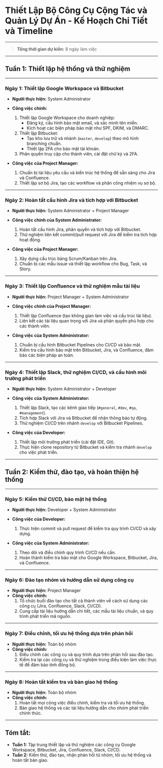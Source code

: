 # Thiết Lập Bộ Công Cụ Cộng Tác và Quản Lý Dự Án - Kế Hoạch Chi Tiết và Timeline

---

> **Tổng thời gian dự kiến:** 8 ngày làm việc

---

## Tuần 1: Thiết lập hệ thống và thử nghiệm

---

### Ngày 1: Thiết lập Google Workspace và Bitbucket

- **Người thực hiện:** System Administrator
- **Công việc chính:**
  1. Thiết lập Google Workspace cho doanh nghiệp:
      - Đăng ký, cấu hình bảo mật email, và xác minh tên miền.
      - Kích hoạt các biện pháp bảo mật như SPF, DKIM, và DMARC.
  2. Thiết lập Bitbucket:
      - Tạo kho lưu trữ và nhánh (`master`, `develop`) theo mô hình branching chuẩn.
      - Thiết lập 2FA cho bảo mật tài khoản.
  3. Phân quyền truy cập cho thành viên, cài đặt chữ ký và 2FA.

- **Công việc của Project Manager:**
  1. Chuẩn bị tài liệu yêu cầu và kiến trúc hệ thống để sẵn sàng cho Jira và Confluence.
  2. Thiết lập sơ bộ Jira, tạo các workflow và phân công nhiệm vụ sơ bộ.

---

### Ngày 2: Hoàn tất cấu hình Jira và tích hợp với Bitbucket

- **Người thực hiện:** System Administrator + Project Manager
- **Công việc chính của System Administrator:**
  1. Hoàn tất cấu hình Jira, phân quyền và tích hợp với Bitbucket.
  2. Thử nghiệm liên kết commit/pull request với Jira để kiểm tra tích hợp hoạt động.

- **Công việc của Project Manager:**
  1. Xây dựng cấu trúc bảng Scrum/Kanban trên Jira.
  2. Chuẩn bị các mẫu issue và thiết lập workflow cho Bug, Task, và Story.

---

### Ngày 3: Thiết lập Confluence và thử nghiệm mẫu tài liệu

- **Người thực hiện:** Project Manager + System Administrator
- **Công việc chính của Project Manager:**
  1. Thiết lập Confluence (tạo không gian làm việc và cấu trúc tài liệu).
  2. Liên kết các tài liệu quan trọng với Jira và phân quyền phù hợp cho các thành viên.

- **Công việc của System Administrator:**
  1. Chuẩn bị cấu hình Bitbucket Pipelines cho CI/CD và bảo mật.
  2. Kiểm tra cấu hình bảo mật trên Bitbucket, Jira, và Confluence, đảm bảo các biện pháp an toàn.

---

### Ngày 4: Thiết lập Slack, thử nghiệm CI/CD, và cấu hình môi trường phát triển

- **Người thực hiện:** System Administrator + Developer
- **Công việc của System Administrator:**
  1. Thiết lập Slack, tạo các kênh giao tiếp (`#general`, `#dev`, `#qa`, `#management`).
  2. Tích hợp Slack với Jira và Bitbucket để nhận thông báo tự động.
  3. Thử nghiệm CI/CD trên nhánh `develop` với Bitbucket Pipelines.

- **Công việc của Developer:**
  1. Thiết lập môi trường phát triển (cài đặt IDE, Git).
  2. Thực hiện clone repository từ Bitbucket và kiểm tra nhánh `develop` cho việc phát triển.

---

## Tuần 2: Kiểm thử, đào tạo, và hoàn thiện hệ thống

---

### Ngày 5: Kiểm thử CI/CD, bảo mật hệ thống

- **Người thực hiện:** Developer + System Administrator
- **Công việc của Developer:**
  1. Thực hiện commit và pull request để kiểm tra quy trình CI/CD và xây dựng.

- **Công việc của System Administrator:**
  1. Theo dõi và điều chỉnh quy trình CI/CD nếu cần.
  2. Hoàn thành kiểm tra bảo mật cho Google Workspace, Bitbucket, Jira, và Confluence.

---

### Ngày 6: Đào tạo nhóm và hướng dẫn sử dụng công cụ

- **Người thực hiện:** Project Manager
- **Công việc chính:**
  1. Tổ chức buổi đào tạo cho tất cả thành viên về cách sử dụng các công cụ (Jira, Confluence, Slack, CI/CD).
  2. Cung cấp tài liệu hướng dẫn chi tiết, các mẫu tài liệu chuẩn, và quy trình phát triển mã nguồn.

---

### Ngày 7: Điều chỉnh, tối ưu hệ thống dựa trên phản hồi

- **Người thực hiện:** Toàn bộ nhóm
- **Công việc chính:**
  1. Điều chỉnh các công cụ và quy trình dựa trên phản hồi sau đào tạo.
  2. Kiểm tra lại các công cụ và thử nghiệm trong điều kiện làm việc thực tế để đảm bảo tính đồng bộ.

---

### Ngày 8: Hoàn tất kiểm tra và bàn giao hệ thống

- **Người thực hiện:** Toàn bộ nhóm
- **Công việc chính:**
  1. Hoàn tất mọi công việc điều chỉnh, kiểm tra và tối ưu hệ thống.
  2. Bàn giao hệ thống và các tài liệu hướng dẫn cho nhóm phát triển chính thức.

---

## Tóm tắt:

- **Tuần 1:** Tập trung thiết lập và thử nghiệm các công cụ Google Workspace, Bitbucket, Jira, Confluence, Slack, CI/CD.
- **Tuần 2:** Kiểm thử, đào tạo, nhận phản hồi từ nhóm, tối ưu hệ thống và hoàn tất bàn giao.